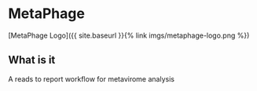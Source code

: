 # MetaPhage

[MetaPhage Logo]({{ site.baseurl }}{% link imgs/metaphage-logo.png %})




## What is it

A reads to report workflow for metavirome analysis